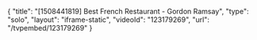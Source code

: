 {
    "title": "[1508441819] Best French Restaurant - Gordon Ramsay",
    "type": "solo",
    "layout": "iframe-static",
    "videoId": "123179269",
    "url": "\/tvpembed\/123179269"
}